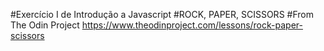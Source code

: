 #Exercício I de Introdução a Javascript
#ROCK, PAPER, SCISSORS
#From The Odin Project https://www.theodinproject.com/lessons/rock-paper-scissors